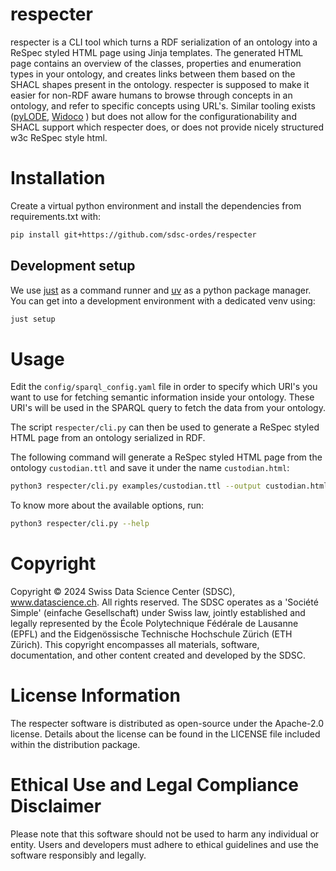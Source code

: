 # respecter
respecter is a CLI tool which turns a RDF serialization of an ontology into a ReSpec styled HTML page using Jinja templates. The generated HTML page contains an overview of the classes, properties and enumeration types in your ontology, and creates links between them based on the SHACL shapes present in the ontology.
respecter is supposed to make it easier for non-RDF aware humans to browse through concepts in an ontology, and refer to specific concepts using URL's. Similar tooling exists ([pyLODE](https://github.com/RDFLib/pyLODE), [Widoco](https://github.com/dgarijo/Widoco) ) but does not allow for the configurationability and SHACL support which respecter does, or does not provide nicely structured w3c ReSpec style html. 

# Installation

Create a virtual python environment and install the dependencies from requirements.txt with:
```sh
pip install git+https://github.com/sdsc-ordes/respecter
```

## Development setup

We use [just](https://github.com/casey/just) as a command runner and [uv](https://github.com/astral-sh/uv) as a python package manager. You can get into a development environment with a dedicated venv using:

```sh
just setup
```

# Usage
Edit the `config/sparql_config.yaml` file in order to specify which URI's you want to use for fetching semantic information inside your ontology. These URI's will be used in the SPARQL query to fetch the data from your ontology.

The script `respecter/cli.py` can then be used to generate a ReSpec styled HTML page from an ontology serialized in RDF. 

The following command will generate a ReSpec styled HTML page from the ontology `custodian.ttl` and save it under the name `custodian.html`:

```sh
python3 respecter/cli.py examples/custodian.ttl --output custodian.html
```

To know more about the available options, run:

```sh
python3 respecter/cli.py --help
```
# Copyright
Copyright © 2024 Swiss Data Science Center (SDSC), www.datascience.ch. All rights reserved. The SDSC operates as a 'Société Simple' (einfache Gesellschaft) under Swiss law, jointly established and legally represented by the École Polytechnique Fédérale de Lausanne (EPFL) and the Eidgenössische Technische Hochschule Zürich (ETH Zürich). This copyright encompasses all materials, software, documentation, and other content created and developed by the SDSC.
# License Information
The respecter software is distributed as open-source under the Apache-2.0 license. Details about the license can be found in the LICENSE file included within the distribution package.
# Ethical Use and Legal Compliance Disclaimer
Please note that this software should not be used to harm any individual or entity. Users and developers must adhere to ethical guidelines and use the software responsibly and legally.
